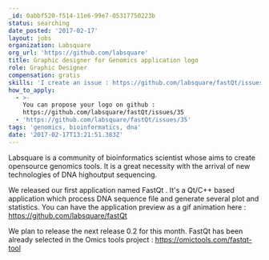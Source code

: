 ```yaml
---
_id: 0abbf520-f514-11e6-99e7-05317750223b
status: searching
date_posted: '2017-02-17'
layout: jobs
organization: Labsquare
org_url: 'https://github.com/labsquare'
title: Graphic designer for Genomics application logo
role: Graphic Designer
compensation: gratis
skills: 'I create an issue : https://github.com/labsquare/fastQt/issues/35'
how_to_apply:
  - >-
    You can propose your logo on github :
    https://github.com/labsquare/fastQt/issues/35
  - 'https://github.com/labsquare/fastQt/issues/35'
tags: 'genomics, bioinformatics, dna'
date: '2017-02-17T13:21:51.383Z'
---
```

Labsquare is a community of bioinformatics scientist whose aims to create opensource genomics tools. It is a great necessity with the arrival of new technologies of DNA highoutput sequencing. 

We released our first application named FastQt . It's a Qt/C++ based application which process DNA sequence file and generate several plot and statistics. 
You can have the application preview as a gif animation here : 
https://github.com/labsquare/fastQt 

We plan to release the next release 0.2 for this month. 
FastQt has been already selected in the Omics tools project : https://omictools.com/fastqt-tool
